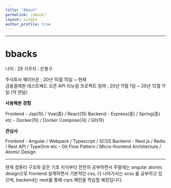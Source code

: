 ```yaml
---
title: "About"
permalink: /about/
layout: single
author_profile: true
---
```


<hr/>

# bbacks

나이 : 29
거주지 : 은평구


주식회사 웨이브온 ; 20년 10월 15일 ~ 현재 <br/>
금융결제원 테스트베드 오픈 API 리뉴얼 프로젝트 참여 ; 20년 11월 1일 ~ 20년 12월 11일 (약 한달)


**사용해본 경험**

Frontend - Jsp(하) / Vue(중) / React(하)
Backend - Express(중) / Spring(중)
etc - Docker(하) / Docker Compose(히) / Git(하) 

**관심사**

Frontend - Angular / Webpack / Typescript / SCSS
Backend - Nest.js / Redis / Rest API / TypeOrm
etc - Git Flow Pattern / Micro-frontend Architecture / Atomic Design

<hr/>

현재 컴퓨터 구조와 같은 기초 지식부터 천천히 공부하면서 주말에는 angular atomic design으로 frontend 설계하면서 기본적인 css, 더 나아가서는 scss 를 공부하고 있으며, backend는 nest를 통해 cqrs 패턴을 학습할 예정입니다.
